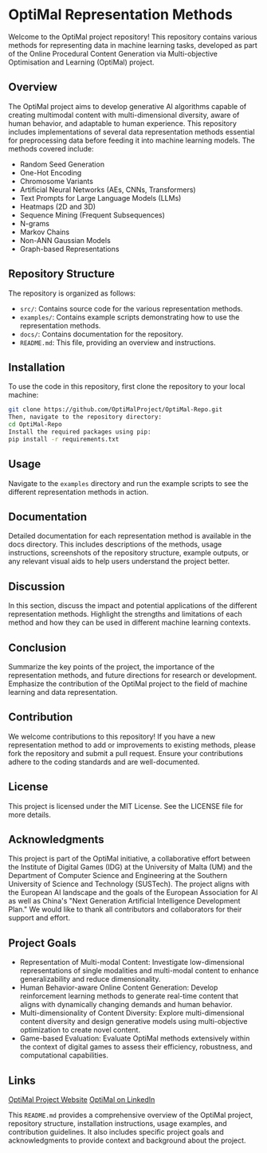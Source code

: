 # OptiMal Representation Methods

Welcome to the OptiMal project repository! This repository contains various methods for representing data in machine learning tasks, developed as part of the Online Procedural Content Generation via Multi-objective Optimisation and Learning (OptiMal) project.

## Overview
The OptiMal project aims to develop generative AI algorithms capable of creating multimodal content with multi-dimensional diversity, aware of human behavior, and adaptable to human experience. This repository includes implementations of several data representation methods essential for preprocessing data before feeding it into machine learning models. The methods covered include:

- Random Seed Generation
- One-Hot Encoding
- Chromosome Variants
- Artificial Neural Networks (AEs, CNNs, Transformers)
- Text Prompts for Large Language Models (LLMs)
- Heatmaps (2D and 3D)
- Sequence Mining (Frequent Subsequences)
- N-grams
- Markov Chains
- Non-ANN Gaussian Models
- Graph-based Representations

## Repository Structure
The repository is organized as follows:
- `src/`: Contains source code for the various representation methods.
- `examples/`: Contains example scripts demonstrating how to use the representation methods.
- `docs/`: Contains documentation for the repository.
- `README.md`: This file, providing an overview and instructions.

## Installation
To use the code in this repository, first clone the repository to your local machine:
```bash
git clone https://github.com/OptiMalProject/OptiMal-Repo.git
Then, navigate to the repository directory:
cd OptiMal-Repo
Install the required packages using pip:
pip install -r requirements.txt
```

## Usage

Navigate to the `examples` directory and run the example scripts to see the different representation methods in action. 

## Documentation
Detailed documentation for each representation method is available in the docs directory. This includes descriptions of the methods, usage instructions, screenshots of the repository structure, example outputs, or any relevant visual aids to help users understand the project better.

## Discussion
In this section, discuss the impact and potential applications of the different representation methods. Highlight the strengths and limitations of each method and how they can be used in different machine learning contexts.

## Conclusion
Summarize the key points of the project, the importance of the representation methods, and future directions for research or development. Emphasize the contribution of the OptiMal project to the field of machine learning and data representation.

## Contribution
We welcome contributions to this repository! If you have a new representation method to add or improvements to existing methods, please fork the repository and submit a pull request. Ensure your contributions adhere to the coding standards and are well-documented.

## License
This project is licensed under the MIT License. See the LICENSE file for more details.

## Acknowledgments
This project is part of the OptiMal initiative, a collaborative effort between the Institute of Digital Games (IDG) at the University of Malta (UM) and the Department of Computer Science and Engineering at the Southern University of Science and Technology (SUSTech). The project aligns with the European AI landscape and the goals of the European Association for AI as well as China's "Next Generation Artificial Intelligence Development Plan." We would like to thank all contributors and collaborators for their support and effort.

## Project Goals
* Representation of Multi-modal Content: Investigate low-dimensional representations of single modalities and multi-modal content to enhance generalizability and reduce dimensionality.
* Human Behavior-aware Online Content Generation: Develop reinforcement learning methods to generate real-time content that aligns with dynamically changing demands and human behavior.
* Multi-dimensionality of Content Diversity: Explore multi-dimensional content diversity and design generative models using multi-objective optimization to create novel content.
* Game-based Evaluation: Evaluate OptiMal methods extensively within the context of digital games to assess their efficiency, robustness, and computational capabilities.

## Links
[OptiMal Project Website](https://optimal.institutedigitalgames.com/)
[OptiMal on LinkedIn](https://www.linkedin.com/showcase/project-optimal)


This `README.md` provides a comprehensive overview of the OptiMal project, repository structure, installation instructions, usage examples, and contribution guidelines. It also includes specific project goals and acknowledgments to provide context and background about the project.
